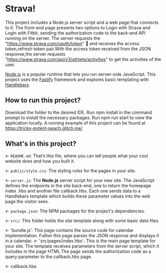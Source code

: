 # Strava!

This project includes a Node.js server script and a web page that connects to it. The front-end page presents two options to Login with Strava and Login with Fitbit, sending the authorization code to the back-end API running on the server. The server requests the "https://www.strava.com/oauth/token" 🎨 and receives the access token,refresh token pair.With the access token received from the JSON response,the server requests "https://www.strava.com/api/v3/athlete/activities" to get the activities of the user.

[Node.js](https://nodejs.org/en/about/) is a popular runtime that lets you run server-side JavaScript. This project uses the [Fastify](https://www.fastify.io/) framework and explores basic templating with [Handlebars](https://handlebarsjs.com/).

## How to run this project?
Download the folder to the desired IDE.
  Run npm install in the command prompt to install the necessary packages.
  Run npm run start to view the application locally.
  A running example of this project can be found at https://tricky-potent-peach.glitch.me/



## What's in this project?

← `README.md`: That’s this file, where you can tell people what your cool website does and how you built it.

← `public/style.css`: The styling rules for the pages in your site.

← `server.js`: The **Node.js** server script for your new site. The JavaScript defines the endpoints in the site back-end, one to return the homepage index .hbs and another file callback.hbs. Each one sends data to a Handlebars template which builds these parameter values into the web page the visitor sees.

← `package.json`: The NPM packages for the project's dependencies.

← `src/`: This folder holds the site template along with some basic data files.


← 'bundle.js': This page contains the source code for calendar implementation. Futher this page parses the JSON response and displays it in a calendar.
← 'src/pages/index.hbs':  This is the main page template for your site. The template receives parameters from the server script, which it includes in the page HTML.The page sends the authorization code as a query parameter to the callback.hbs page.

← callback.hbs


